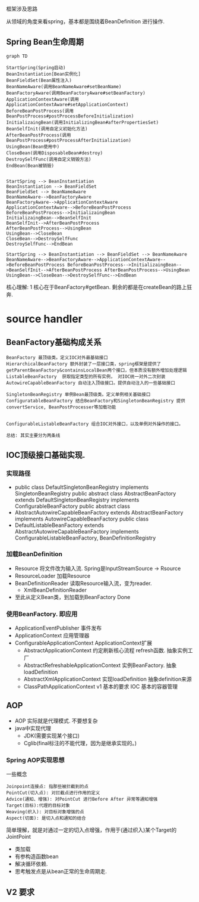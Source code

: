框架涉及思路

从领域的角度来看spring，基本都是围绕着BeanDefinition 进行操作.

## Spring Bean生命周期

```mermaid
graph TD

StartSpring(Spring启动)
BeanInstantiation[Bean实例化]
BeanFieldSet(Bean属性注入)
BeanNameAware(调用BeanNameAware#setBeanName)
BeanFactoryAware(调用BeanFactoryAware#setBeanFactory)
ApplicationContextAware(调用ApplicationContextAware#setApplicationContext)
BeforeBeanPostProcess(调用BeanPostProcess#postProcessBeforeInitialization)
InitializaingBean(调用InitializingBean#afterPropertiesSet)
BeanSelfInit(调用自定义初始化方法)
AfterBeanPostProcess(调用BeanPostProcess#postProcessAfterInitialization)
UsingBean(Bean使用中)
CloseBean(调用DisposableBean#destroy)
DestroySelfFunc(调用自定义销毁方法)
EndBean(Bean被销毁)


StartSpring --> BeanInstantiation 
BeanInstantiation --> BeanFieldSet
BeanFieldSet --> BeanNameAware
BeanNameAware-->BeanFactoryAware
BeanFactoryAware-->ApplicationContextAware
ApplicationContextAware-->BeforeBeanPostProcess
BeforeBeanPostProcess-->InitializaingBean
InitializaingBean-->BeanSelfInit
BeanSelfInit-->AfterBeanPostProcess
AfterBeanPostProcess-->UsingBean
UsingBean-->CloseBean
CloseBean-->DestroySelfFunc
DestroySelfFunc-->EndBean

```

``
StartSpring --> BeanInstantiation --> BeanFieldSet --> BeanNameAware BeanNameAware-->BeanFactoryAware-->ApplicationContextAware-->BeforeBeanPostProcess BeforeBeanPostProcess-->InitializaingBean-->BeanSelfInit-->AfterBeanPostProcess AfterBeanPostProcess-->UsingBean UsingBean-->CloseBean-->DestroySelfFunc-->EndBean
``

核心理解:
1 核心在于BeanFactory#getBean. 剩余的都是在createBean的路上狂奔.

# source handler

## BeanFactory基础构成关系

```text
BeanFactory 最顶级类。定义IOC对外最基础接口
HierarchicalBeanFactory 额外封装了一层接口类，spring框架是提供了getParentBeanFactory&containsLocalBean两个接口，但本质没有额外增加处理逻辑
ListableBeanFactory  获取指定类型的所有实例， 对IOC统一对外二次封装
AutowireCapableBeanFactory 自动注入顶级接口。提供自动注入的一些基础接口

SingletonBeanRegistry 单例Bean最顶级类。定义单例相关基础接口
ConfiguratableBeanFactory 结合BeanFactory和SingletonBeanRegistry 提供convertService, BeanPostProcesser等加载功能


ConfigurableListableBeanFactory 组合IOC对外接口，以及单例对外操作的接口。

总结: 其实主要分为两条线
```

## IOC顶级接口基础实现.

### 实现路径

- public class DefaultSingletonBeanRegistry implements SingletonBeanRegistry public abstract class AbstractBeanFactory
  extends DefaultSingletonBeanRegistry implements ConfigurableBeanFactory public abstract class
- AbstractAutowireCapableBeanFactory extends AbstractBeanFactory implements AutowireCapableBeanFactory public class
- DefaultListableBeanFactory extends AbstractAutowireCapableBeanFactory implements ConfigurableListableBeanFactory,
  BeanDefinitionRegistry

### 加载BeanDefinition

- Resource 将文件改为输入流. Spring是InputStreamSource -> Rsource
- ResourceLoader 加载Resource
- BeanDefinitionReader 读取Resource输入流，变为reader.
    - XmlBeanDefinitionReader
- 至此从定义Bean类，到加载到BeanFactory Done

### 使用BeanFactory. 即应用

- ApplicationEventPublisher 事件发布
- ApplicationContext 应用管理器
- ConfigurableApplicationContext ApplicationContext扩展
  - AbstractApplicationContext  约定刷新核心流程 refresh函数. 抽象实例工厂
  - AbstractRefreshableApplicationContext  实例BeanFactory. 抽象loadDefinition
  - AbstractXmlApplicationContext   实现loadDefinition 抽象definition来源
  - ClassPathApplicationContext v1 基本的要求 IOC 基本的容器管理  

## AOP
- AOP 实际就是代理模式. 不要想复杂
- java中实现代理
  - JDK(需要实现某个接口)
  - Cglib(final标注的不能代理，因为是继承实现的。)

### Spring AOP实现思想
一些概念
```text
Joinpoint连接点: 指那些被拦截到的点
PointCut(切入点): 对拦截点进行作用的定义
Advice(通知、增强): 对PointCut 进行Before After 异常等通知增强
Target(目标):代理的目标对象
Weaving(织入): 对目标对象增强的点
Aspect(切面): 是切入点和通知的结合
```
简单理解，就是对通过一定的切入点增强，作用于(通过织入)某个Target的JointPoint


- 类加载
- 有参构造函数bean
- 解决循环依赖.
- 思考触发点是从bean正常的生命周期走.

V2 要求
- 